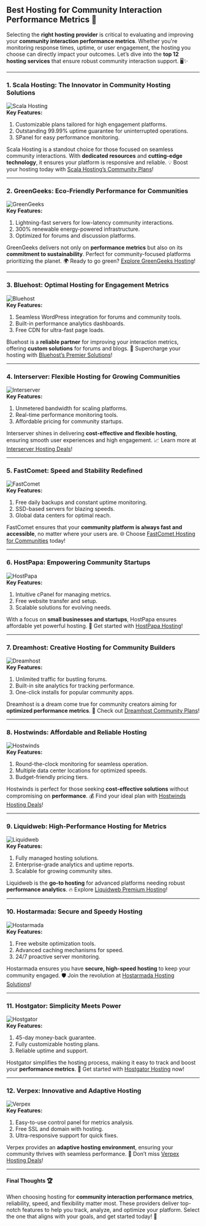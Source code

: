 ## Best Hosting for Community Interaction Performance Metrics 🚀

Selecting the **right hosting provider** is critical to evaluating and improving your **community interaction performance metrics**. Whether you're monitoring response times, uptime, or user engagement, the hosting you choose can directly impact your outcomes. Let’s dive into the **top 12 hosting services** that ensure robust community interaction support. 🖥️✨

---

### 1. Scala Hosting: **The Innovator in Community Hosting Solutions**  
![Scala Hosting](https://i.imgur.com/uJ5JIK3.png "Scala Web Hosting")  
**Key Features:**  
1. Customizable plans tailored for high engagement platforms.  
2. Outstanding 99.99% uptime guarantee for uninterrupted operations.  
3. SPanel for easy performance monitoring.

Scala Hosting is a standout choice for those focused on seamless community interactions. With **dedicated resources** and **cutting-edge technology**, it ensures your platform is responsive and reliable. 💡 Boost your hosting today with [Scala Hosting’s Community Plans](https://snipitx.com/scala-jy)!  

---

### 2. GreenGeeks: **Eco-Friendly Performance for Communities**  
![GreenGeeks](https://i.imgur.com/eEwuntu.jpg "GreenGeeks Hosting")  
**Key Features:**  
1. Lightning-fast servers for low-latency community interactions.  
2. 300% renewable energy-powered infrastructure.  
3. Optimized for forums and discussion platforms.  

GreenGeeks delivers not only on **performance metrics** but also on its **commitment to sustainability**. Perfect for community-focused platforms prioritizing the planet. 🌍 Ready to go green? [Explore GreenGeeks Hosting](https://snipitx.com/greengeeks-jy)!  

---

### 3. Bluehost: **Optimal Hosting for Engagement Metrics**  
![Bluehost](https://i.imgur.com/PasFF9E.jpeg "Bluehost Hosting")  
**Key Features:**  
1. Seamless WordPress integration for forums and community tools.  
2. Built-in performance analytics dashboards.  
3. Free CDN for ultra-fast page loads.  

Bluehost is a **reliable partner** for improving your interaction metrics, offering **custom solutions** for forums and blogs. 📝 Supercharge your hosting with [Bluehost’s Premier Solutions](https://snipitx.com/bluehost-jy)!  

---

### 4. Interserver: **Flexible Hosting for Growing Communities**  
![Interserver](https://i.imgur.com/OM5dOEW.jpeg "Interserver Hosting")  
**Key Features:**  
1. Unmetered bandwidth for scaling platforms.  
2. Real-time performance monitoring tools.  
3. Affordable pricing for community startups.  

Interserver shines in delivering **cost-effective and flexible hosting**, ensuring smooth user experiences and high engagement. 📈 Learn more at [Interserver Hosting Deals](https://snipitx.com/interserver-jy)!  

---

### 5. FastComet: **Speed and Stability Redefined**  
![FastComet](https://i.imgur.com/7qgXuWp.png "FastComet Hosting")  
**Key Features:**  
1. Free daily backups and constant uptime monitoring.  
2. SSD-based servers for blazing speeds.  
3. Global data centers for optimal reach.  

FastComet ensures that your **community platform is always fast and accessible**, no matter where your users are. 🌐 Choose [FastComet Hosting for Communities](https://snipitx.com/fastcomet-jy) today!  

---

### 6. HostPapa: **Empowering Community Startups**  
![HostPapa](https://i.imgur.com/ouDTkvl.jpeg "HostPapa Hosting")  
**Key Features:**  
1. Intuitive cPanel for managing metrics.  
2. Free website transfer and setup.  
3. Scalable solutions for evolving needs.  

With a focus on **small businesses and startups**, HostPapa ensures affordable yet powerful hosting. 🚀 Get started with [HostPapa Hosting](https://snipitx.com/hostpapa-jy)!  

---

### 7. Dreamhost: **Creative Hosting for Community Builders**  
![Dreamhost](https://i.imgur.com/rXIg8ip.jpeg "Dreamhost Hosting")  
**Key Features:**  
1. Unlimited traffic for bustling forums.  
2. Built-in site analytics for tracking performance.  
3. One-click installs for popular community apps.  

Dreamhost is a dream come true for community creators aiming for **optimized performance metrics**. 🌟 Check out [Dreamhost Community Plans](https://snipitx.com/dreamhost-jy)!  

---

### 8. Hostwinds: **Affordable and Reliable Hosting**  
![Hostwinds](https://i.imgur.com/53aSNXx.jpeg "Hostwinds Hosting")  
**Key Features:**  
1. Round-the-clock monitoring for seamless operation.  
2. Multiple data center locations for optimized speeds.  
3. Budget-friendly pricing tiers.  

Hostwinds is perfect for those seeking **cost-effective solutions** without compromising on **performance**. 💰 Find your ideal plan with [Hostwinds Hosting Deals](https://snipitx.com/hostwinds-jy)!  

---

### 9. Liquidweb: **High-Performance Hosting for Metrics**  
![Liquidweb](https://i.imgur.com/4IvT9SC.jpeg "Liquidweb Hosting")  
**Key Features:**  
1. Fully managed hosting solutions.  
2. Enterprise-grade analytics and uptime reports.  
3. Scalable for growing community sites.  

Liquidweb is the **go-to hosting** for advanced platforms needing robust **performance analytics**. 🔥 Explore [Liquidweb Premium Hosting](https://snipitx.com/liquidweb-jy)!  

---

### 10. Hostarmada: **Secure and Speedy Hosting**  
![Hostarmada](https://i.imgur.com/KFbdf3o.jpeg "Hostarmada Hosting")  
**Key Features:**  
1. Free website optimization tools.  
2. Advanced caching mechanisms for speed.  
3. 24/7 proactive server monitoring.  

Hostarmada ensures you have **secure, high-speed hosting** to keep your community engaged. 🛡️ Join the revolution at [Hostarmada Hosting Solutions](https://snipitx.com/hostarmada-jy)!  

---

### 11. Hostgator: **Simplicity Meets Power**  
![Hostgator](https://i.imgur.com/BcVkH57.jpeg "Hostgator Hosting")  
**Key Features:**  
1. 45-day money-back guarantee.  
2. Fully customizable hosting plans.  
3. Reliable uptime and support.  

Hostgator simplifies the hosting process, making it easy to track and boost your **performance metrics**. 🐊 Get started with [Hostgator Hosting](https://snipitx.com/hostgator-jy) now!  

---

### 12. Verpex: **Innovative and Adaptive Hosting**  
![Verpex](https://i.imgur.com/6x5LhiS.jpeg "Verpex Hosting")  
**Key Features:**  
1. Easy-to-use control panel for metrics analysis.  
2. Free SSL and domain with hosting.  
3. Ultra-responsive support for quick fixes.  

Verpex provides an **adaptive hosting environment**, ensuring your community thrives with seamless performance. 🌈 Don’t miss [Verpex Hosting Deals](https://snipitx.com/verpex-jy)!  

---

#### Final Thoughts 🏆  
When choosing hosting for **community interaction performance metrics**, reliability, speed, and flexibility matter most. These providers deliver top-notch features to help you track, analyze, and optimize your platform. Select the one that aligns with your goals, and get started today! 🎉  
